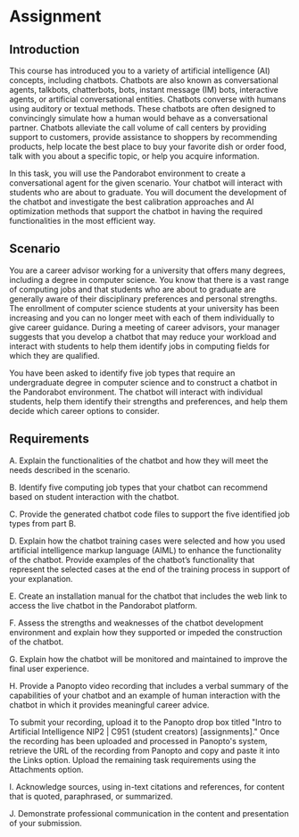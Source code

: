 # Assignment

## Introduction

This course has introduced you to a variety of artificial intelligence (AI) concepts, including chatbots. Chatbots are also known as conversational agents, talkbots, chatterbots, bots, instant message (IM) bots, interactive agents, or artificial conversational entities. Chatbots converse with humans using auditory or textual methods. These chatbots are often designed to convincingly simulate how a human would behave as a conversational partner. Chatbots alleviate the call volume of call centers by providing support to customers, provide assistance to shoppers by recommending products, help locate the best place to buy your favorite dish or order food, talk with you about a specific topic, or help you acquire information.

In this task, you will use the Pandorabot environment to create a conversational agent for the given scenario. Your chatbot will interact with students who are about to graduate. You will document the development of the chatbot and investigate the best calibration approaches and AI optimization methods that support the chatbot in having the required functionalities in the most efficient way.

## Scenario

You are a career advisor working for a university that offers many degrees, including a degree in computer science. You know that there is a vast range of computing jobs and that students who are about to graduate are generally aware of their disciplinary preferences and personal strengths. The enrollment of computer science students at your university has been increasing and you can no longer meet with each of them individually to give career guidance. During a meeting of career advisors, your manager suggests that you develop a chatbot that may reduce your workload and interact with students to help them identify jobs in computing fields for which they are qualified.

You have been asked to identify five job types that require an undergraduate degree in computer science and to construct a chatbot in the Pandorabot environment. The chatbot will interact with individual students, help them identify their strengths and preferences, and help them decide which career options to consider.

## Requirements

A. Explain the functionalities of the chatbot and how they will meet the needs described in the scenario.

B. Identify five computing job types that your chatbot can recommend based on student interaction with the chatbot.

C. Provide the generated chatbot code files to support the five identified job types from part B.

D. Explain how the chatbot training cases were selected and how you used artificial intelligence markup language (AIML) to enhance the functionality of the chatbot. Provide examples of the chatbot’s functionality that represent the selected cases at the end of the training process in support of your explanation.

E. Create an installation manual for the chatbot that includes the web link to access the live chatbot in the Pandorabot platform.

F. Assess the strengths and weaknesses of the chatbot development environment and explain how they supported or impeded the construction of the chatbot.

G. Explain how the chatbot will be monitored and maintained to improve the final user experience.

H. Provide a Panopto video recording that includes a verbal summary of the capabilities of your chatbot and an example of human interaction with the chatbot in which it provides meaningful career advice.

To submit your recording, upload it to the Panopto drop box titled "Intro to Artificial Intelligence NIP2 | C951 (student creators) [assignments]." Once the recording has been uploaded and processed in Panopto's system, retrieve the URL of the recording from Panopto and copy and paste it into the Links option. Upload the remaining task requirements using the Attachments option.

I. Acknowledge sources, using in-text citations and references, for content that is quoted, paraphrased, or summarized.

J. Demonstrate professional communication in the content and presentation of your submission.
